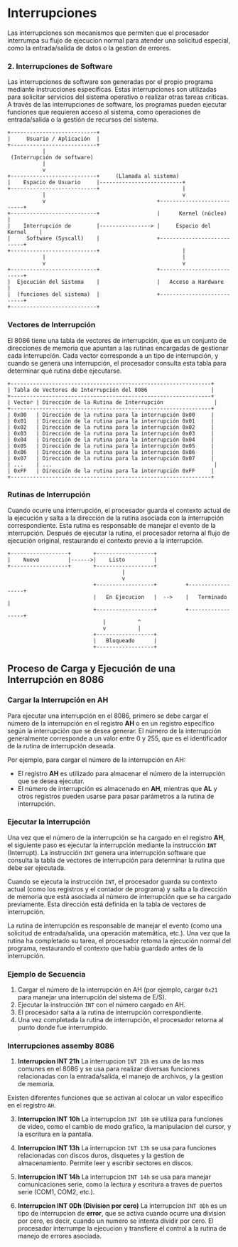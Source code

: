 # Interrupciones

Las interrupciones son mecanismos que permiten que el procesador interrumpa su flujo de ejecucion normal para atender una solicitud especial, como la entrada/salida de datos o la gestion de errores.

### 2. Interrupciones de Software

Las interrupciones de software son generadas por el propio programa mediante instrucciones específicas. Estas interrupciones son utilizadas para solicitar servicios del sistema operativo o realizar otras tareas críticas. A través de las interrupciones de software, los programas pueden ejecutar funciones que requieren acceso al sistema, como operaciones de entrada/salida o la gestión de recursos del sistema.

```plaintext
+---------------------------+
|     Usuario / Aplicación  |
+---------------------------+
           |
 (Interrupción de software)
           |
           v
+---------------------------+     (Llamada al sistema)
|    Espacio de Usuario     |--------------------------+
+---------------------------+                          |
           |                                           v
           v                                   +---------------------------+
+---------------------------+                  |      Kernel (núcleo)      |
|    Interrupción de        |----------------> |     Espacio del Kernel    |
|     Software (Syscall)    |                  +---------------------------+
+---------------------------+                          |
           |                                           |
           v                                           v
+---------------------------+                  +---------------------------+
|  Ejecución del Sistema    |                  |   Acceso a Hardware       |
|  (funciones del sistema)  |                  +---------------------------+
+---------------------------+
```

### Vectores de Interrupción

El 8086 tiene una tabla de vectores de interrupción, que es un conjunto de direcciones de memoria que apuntan a las rutinas encargadas de gestionar cada interrupción. Cada vector corresponde a un tipo de interrupción, y cuando se genera una interrupción, el procesador consulta esta tabla para determinar qué rutina debe ejecutarse.

```plaintext
+---------------------------------------------------------------+
| Tabla de Vectores de Interrupción del 8086                    |
+---------------------------------------------------------------+
| Vector | Dirección de la Rutina de Interrupción                |
+---------------------------------------------------------------+
| 0x00   | Dirección de la rutina para la interrupción 0x00     |
| 0x01   | Dirección de la rutina para la interrupción 0x01     |
| 0x02   | Dirección de la rutina para la interrupción 0x02     |
| 0x03   | Dirección de la rutina para la interrupción 0x03     |
| 0x04   | Dirección de la rutina para la interrupción 0x04     |
| 0x05   | Dirección de la rutina para la interrupción 0x05     |
| 0x06   | Dirección de la rutina para la interrupción 0x06     |
| 0x07   | Dirección de la rutina para la interrupción 0x07     |
| ...    | ...                                                   |
| 0xFF   | Dirección de la rutina para la interrupción 0xFF     |
+---------------------------------------------------------------+
```

### Rutinas de Interrupción

Cuando ocurre una interrupción, el procesador guarda el contexto actual de la ejecución y salta a la dirección de la rutina asociada con la interrupción correspondiente. Esta rutina es responsable de manejar el evento de la interrupción. Después de ejecutar la rutina, el procesador retorna al flujo de ejecución original, restaurando el contexto previo a la interrupción.

```plaintext
+------------------+       +------------------+
|    Nuevo         |------>|    Listo         |
+------------------+       +------------------+
                                    |
                                    v
                           +------------------+         +------------------+
                           |   En Ejecucion   |  -->    |   Terminado      |
                           +------------------+         +------------------+
                              |          ^
                              v          |
                           +------------------+
                           |   Bloqueado      |
                           +------------------+                      
```

## Proceso de Carga y Ejecución de una Interrupción en 8086

### Cargar la Interrupción en AH
Para ejecutar una interrupción en el 8086, primero se debe cargar el número de la interrupción en el registro **AH** o en un registro específico según la interrupción que se desea generar. El número de la interrupción generalmente corresponde a un valor entre 0 y 255, que es el identificador de la rutina de interrupción deseada.

Por ejemplo, para cargar el número de la interrupción en AH:

- El registro **AH** es utilizado para almacenar el número de la interrupción que se desea ejecutar.
- El número de interrupción es almacenado en **AH**, mientras que **AL** y otros registros pueden usarse para pasar parámetros a la rutina de interrupción.

### Ejecutar la Interrupción
Una vez que el número de la interrupción se ha cargado en el registro **AH**, el siguiente paso es ejecutar la interrupción mediante la instrucción **`INT`** (Interrupt). La instrucción `INT` genera una interrupción software que consulta la tabla de vectores de interrupción para determinar la rutina que debe ser ejecutada.

Cuando se ejecuta la instrucción `INT`, el procesador guarda su contexto actual (como los registros y el contador de programa) y salta a la dirección de memoria que está asociada al número de interrupción que se ha cargado previamente. Esta dirección está definida en la tabla de vectores de interrupción.

La rutina de interrupción es responsable de manejar el evento (como una solicitud de entrada/salida, una operación matemática, etc.). Una vez que la rutina ha completado su tarea, el procesador retoma la ejecución normal del programa, restaurando el contexto que había guardado antes de la interrupción.

### Ejemplo de Secuencia
1. Cargar el número de la interrupción en AH (por ejemplo, cargar `0x21` para manejar una interrupción del sistema de E/S).
2. Ejecutar la instrucción `INT` con el número cargado en AH.
3. El procesador salta a la rutina de interrupción correspondiente.
4. Una vez completada la rutina de interrupción, el procesador retorna al punto donde fue interrumpido.

### Interrupciones assemby 8086

1. **Interrupcion INT 21h**
La interrupcion `INT 21h` es una de las mas comunes en el 8086 y se usa para realizar diversas funciones relacionadas con la entrada/salida, el manejo de archivos, y la gestion de memoria.

Existen diferentes funciones que se activan al colocar un valor especifico en el registro `AH`.

3. **Interrupcion INT 10h**
La interrupcion `INT 10h` se utiliza para funciones de video, como el cambio de modo grafico, la manipulacion del cursor, y la escritura en la pantalla.

4. **Interrupcion INT 13h**
La interrupcion `INT 13h` se usa para funciones relacionadas con discos duros, disquetes y la gestion de almacenamiento. Permite leer y escribir sectores en discos.

5. **Interrupcion INT 14h**
La interrupcion `INT 14h` se usa para manejar comunicaciones serie, como la lectura y escritura a traves de puertos serie (COM1, COM2, etc.).


6. **Interrupcion INT 0Dh (Division por cero)**
La interrupcion `INT 0Dh` es un tipo de interrupcion de **error**, que se activa cuando ocurre una division por cero, es decir, cuando un numero se intenta dividir por cero.
El procesador interrumpe la ejecucion y transfiere el control a la rutina de manejo de errores asociada.

